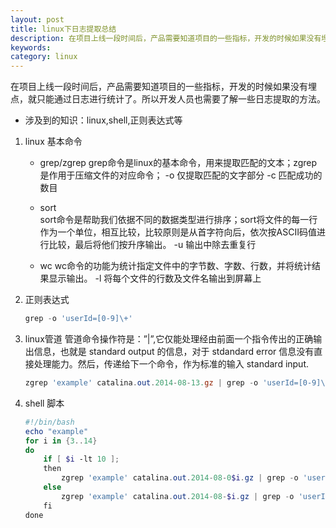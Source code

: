 ```yaml
---
layout: post
title: linux下日志提取总结
description: 在项目上线一段时间后，产品需要知道项目的一些指标，开发的时候如果没有埋点，就只能通过日志进行统计了。所以开发人员也需要了解一些日志提取的方法。
keywords: 
category: linux
---
```


在项目上线一段时间后，产品需要知道项目的一些指标，开发的时候如果没有埋点，就只能通过日志进行统计了。所以开发人员也需要了解一些日志提取的方法。
 
* 涉及到的知识：linux,shell,正则表达式等

1. linux 基本命令

    * grep/zgrep
     grep命令是linux的基本命令，用来提取匹配的文本；zgrep是作用于压缩文件的对应命令；
     -o 仅提取匹配的文字部分
     -c 匹配成功的数目

    * sort  
     sort命令是帮助我们依据不同的数据类型进行排序；sort将文件的每一行作为一个单位，相互比较，比较原则是从首字符向后，依次按ASCII码值进行比较，最后将他们按升序输出。
     -u 输出中除去重复行

    * wc
    wc命令的功能为统计指定文件中的字节数、字数、行数，并将统计结果显示输出。
    -l 将每个文件的行数及文件名输出到屏幕上
     
2. 正则表达式
    
    ```PowerShell
    grep -o 'userId=[0-9]\+'
    ```

3. linux管道
    管道命令操作符是：”|”,它仅能处理经由前面一个指令传出的正确输出信息，也就是 standard output 的信息，对于 stdandard error 信息没有直接处理能力。然后，传递给下一个命令，作为标准的输入 standard input.
    
    ```PowerShell 
    zgrep 'example' catalina.out.2014-08-13.gz | grep -o 'userId=[0-9]\+' | sort -u | uniq | wc -l
    ```
        
4. shell 脚本

    ```PowerShell
    #!/bin/bash
    echo "example"
    for i in {3..14}
    do
        if [ $i -lt 10 ];
        then
            zgrep 'example' catalina.out.2014-08-0$i.gz | grep -o 'userId=[0-9]\+' | sort -u | uniq | wc -l
        else
            zgrep 'example' catalina.out.2014-08-$i.gz | grep -o 'userId=[0-9]\+' | sort -u | uniq | wc -l
        fi
    done
    ```